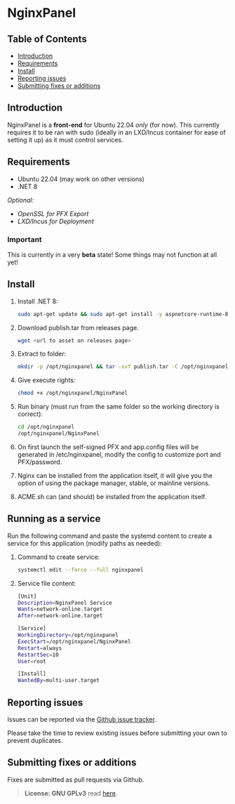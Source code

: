 # NginxPanel

## Table of Contents

* [Introduction](#introduction)
* [Requirements](#requirements)
* [Install](#install)
* [Reporting issues](#reporting-issues)
* [Submitting fixes or additions](#submitting-fixes-or-additions)

## Introduction

NginxPanel is a **front-end** for Ubuntu 22.04 *only* (for now). This currently requires it to be ran with sudo (ideally in an LXD/Incus container for ease of setting it up) as it must control services.

## Requirements

* Ubuntu 22.04 (may work on other versions)
* .NET 8

*Optional:*

* *OpenSSL for PFX Export*
* *LXD/Incus for Deployment*

### Important

 This is currently in a very **beta** state!  Some things may not function at all yet!

## Install

1. Install .NET 8:

    ```bash
    sudo apt-get update && sudo apt-get install -y aspnetcore-runtime-8.0
    ```

2. Download publish.tar from releases page.

    ```bash
    wget <url to asset on releases page>
    ```

3. Extract to folder:

    ```bash
    mkdir -p /opt/nginxpanel && tar -xvf publish.tar -C /opt/nginxpanel
    ```

4. Give execute rights:

    ```bash
    chmod +x /opt/nginxpanel/NginxPanel
    ```

5. Run binary (must run from the same folder so the working directory is correct):

    ```bash
    cd /opt/nginxpanel
    /opt/nginxpanel/NginxPanel
    ```

6. On first launch the self-signed PFX and app.config files will be generated in /etc/nginxpanel, modify the config to customize port and PFX/password.
7. Nginx can be installed from the application itself, it will give you the option of using the package manager, stable, or mainline versions.
8. ACME.sh can (and should) be installed from the application itself.

## Running as a service

Run the following command and paste the systemd content to create a service for this application (modify paths as needed):

1. Command to create service:

    ```bash
    systemctl edit --force --full nginxpanel
    ```

2. Service file content:

    ```bash
    [Unit]
    Description=NginxPanel Service
    Wants=network-online.target
    After=network-online.target

    [Service]
    WorkingDirectory=/opt/nginxpanel
    ExecStart=/opt/nginxpanel/NginxPanel
    Restart=always
    RestartSec=10
    User=root

    [Install]
    WantedBy=multi-user.target
    ```

## Reporting issues

Issues can be reported via the [Github issue tracker](https://github.com/SoulSeekkor/NginxPanel/issues).

Please take the time to review existing issues before submitting your own to prevent duplicates.

## Submitting fixes or additions

Fixes are submitted as pull requests via Github.

> **License: GNU GPLv3** read [here](https://www.gnu.org/licenses/agpl-3.0.en.html).